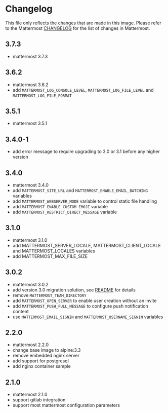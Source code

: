 # Changelog

This file only reflects the changes that are made in this image. Please refer to
the Mattermost [CHANGELOG](http://docs.mattermost.com/administration/changelog.html)
for the list of changes in Mattermost.

## 3.7.3
- mattermost 3.7.3

## 3.6.2

- mattermost 3.6.2
- add `MATTERMOST_LOG_CONSOLE_LEVEL`, `MATTERMOST_LOG_FILE_LEVEL` and
  `MATTERMOST_LOG_FILE_FORMAT`

## 3.5.1

- mattermost 3.5.1

## 3.4.0-1

- add error message to require upgrading to 3.0 or 3.1 before any higher version

## 3.4.0

- mattermost 3.4.0
- add `MATTERMOST_SITE_URL` and `MATTERMOST_ENABLE_EMAIL_BATCHING` variables
- add `MATTERMOST_WEBSERVER_MODE` variable to control static file handling
- add `MATTERMOST_ENABLE_CUSTOM_EMOJI` variable
- add `MATTERMOST_RESTRICT_DIRECT_MESSAGE` variable

## 3.1.0

- mattermost 3.1.0
- add MATTERMOST_SERVER_LOCALE, MATTERMOST_CLIENT_LOCALE and MATTERMOST_LOCALES variables
- add MATTERMOST_MAX_FILE_SIZE

## 3.0.2

- mattermost 3.0.2
- add version 3.0 migration solution, see [README](README.md) for details
- remove `MATTERMOST_TEAM_DIRECTORY`
- add `MATTERMOST_OPEN_SERVER` to enable user creation without an invite
- add `MATTERMOST_PUSH_FULL_MESSAGE` to configure push notification content
- use `MATTERMOST_EMAIL_SIGNIN` and `MATTERMOST_USERNAME_SIGNIN` variables

## 2.2.0

- mattermost 2.2.0
- change base image to alpine:3.3
- remove embedded nginx server
- add support for postgresql
- add nginx container sample

## 2.1.0

- mattermost 2.1.0
- support gitlab integration
- support most mattermost configuration parameters

